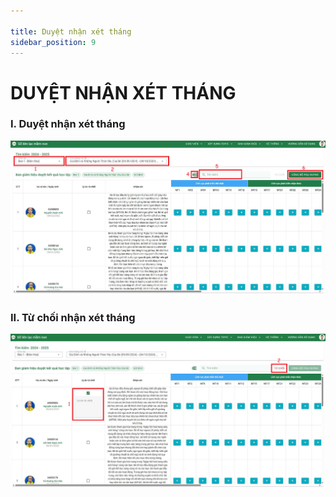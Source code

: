```yaml
---

title: Duyệt nhận xét tháng
sidebar_position: 9
---
```


# DUYỆT NHẬN XÉT THÁNG

### I. Duyệt nhận xét tháng
![DUYỆT NHẬN XÉT THÁNG](/img/ban-giam-hieu/duyet-nhan-xet-thang/duyet-nhan-xet-thang.png)

### II. Từ chối nhận xét tháng
![DUYỆT NHẬN XÉT THÁNG](/img/ban-giam-hieu/duyet-nhan-xet-thang/tu-choi.png)
